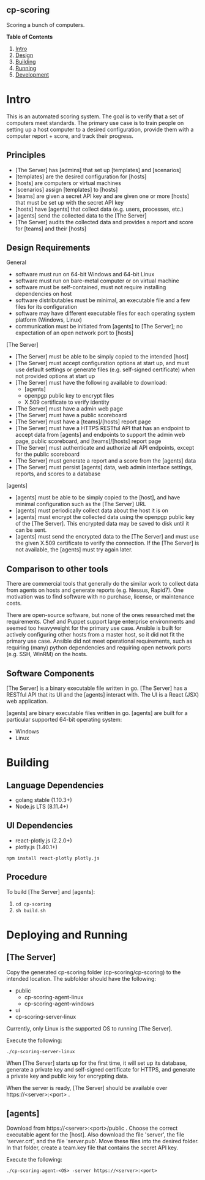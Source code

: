 cp-scoring
-----

Scoring a bunch of computers.

__Table of Contents__
1. [Intro](#Intro)
1. [Design](#Design)
1. [Building](#Building)
1. [Running](#Running)
1. [Development](#Development)

# Intro

This is an automated scoring system. The goal is to verify that a set of computers meet standards. The primary use case is to train people on setting up a host computer to a desired configuration, provide them with a computer report + score, and track their progress.

## Principles

* [The Server] has [admins] that set up [templates] and [scenarios]
* [templates] are the desired configuration for [hosts]
* [hosts] are computers or virtual machines
* [scenarios] assign [templates] to [hosts]
* [teams] are given a secret API key and are given one or more [hosts] that must be set up with the secret API key
* [hosts] have [agents] that collect data (e.g. users, processes, etc.)
* [agents] send the collected data to the [The Server]
* [The Server] audits the collected data and provides a report and score for [teams] and their [hosts]

## Design Requirements
General
- software must run on 64-bit Windows and 64-bit Linux
- software must run on bare-metal computer or on virtual machine
- software must be self-contained, must not require installing dependencies on host
- software distributables must be minimal, an executable file and a few files for its configuration
- software may have different executable files for each operating system platform (Windows, Linux)
- communication must be initiated from [agents] to [The Server]; no expectation of an open network port to [hosts]

[The Server]
- [The Server] must be able to be simply copied to the intended [host]
- [The Server] must accept configuration options at start up, and must use default settings or generate files (e.g. self-signed certificate) when not provided options at start up
- [The Server] must have the following available to download:
  - [agents]
  - openpgp public key to encrypt files
  - X.509 certificate to verify identity
- [The Server] must have a admin web page
- [The Server] must have a public scoreboard
- [The Server] must have a [teams]/[hosts] report page
- [The Server] must have a HTTPS RESTful API that has an endpoint to accept data from [agents] and endpoints to support the admin web page, public scoreboard, and [teams]/[hosts] report page
- [The Server] must authenticate and authorize all API endpoints, except for the public scoreboard
- [The Server] must generate a report and a score from the [agents] data
- [The Server] must persist [agents] data, web admin interface settings, reports, and scores to a database

[agents]
- [agents] must be able to be simply copied to the [host], and have minimal configuration such as the [The Server] URL
- [agents] must periodically collect data about the host it is on
- [agents] must encrypt the collected data using the openpgp public key of the [The Server]. This encrypted data may be saved to disk until it can be sent.
- [agents] must send the encrypted data to the [The Server] and must use the given X.509 certificate to verify the connection. If the [The Server] is not available, the [agents] must try again later.

## Comparison to other tools

There are commercial tools that generally do the similar work to collect data from agents on hosts and generate reports (e.g. Nessus, Rapid7). One motivation was to find software with no purchase, license, or maintenance costs.

There are open-source software, but none of the ones researched met the requirements. Chef and Puppet support large enterprise environments and seemed too heavyweight for the primary use case. Ansible is built for actively configuring other hosts from a master host, so it did not fit the primary use case. Ansible did not meet operational requirements, such as requiring (many) python dependencies and requiring open network ports (e.g. SSH, WinRM) on the hosts.

## Software Components

[The Server] is a binary executable file written in go. [The Server] has a RESTful API that its UI and the [agents] interact with. The UI is a React (JSX) web application.

[agents] are binary executable files written in go. [agents] are built for a particular supported 64-bit operating system:
* Windows
* Linux

# Building

## Language Dependencies

* golang stable (1.10.3+)
* Node.js LTS (8.11.4+)

## UI Dependencies

* react-plotly.js (2.2.0+)
* plotly.js (1.40.1+)

`npm install react-plotly plotly.js`

## Procedure

To build [The Server] and [agents]:

1. `cd cp-scoring`
1. `sh build.sh`

# Deploying and Running

## [The Server]

Copy the generated cp-scoring folder (cp-scoring/cp-scoring) to the intended location. The subfolder should have the following:
* public
  * cp-scoring-agent-linux
  * cp-scoring-agent-windows
* ui
* cp-scoring-server-linux

Currently, only Linux is the supported OS to running [The Server].

Execute the following:

`./cp-scoring-server-linux`

When [The Server] starts up for the first time, it will set up its database, generate a private key and self-signed certificate for HTTPS, and generate a private key and public key for encrypting data.

When the server is ready, [The Server] should be available over https://\<server\>:\<port\> .

## [agents]

Download from https://\<server\>:\<port\>/public . Choose the correct executable agent for the [host]. Also download the file 'server', the file 'server.crt', and the file 'server.pub'. Move these files into the desired folder. In that folder, create a team.key file that contains the secret API key.

Execute the following:

`./cp-scoring-agent-<OS> -server https://<server>:<port>`
